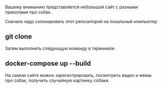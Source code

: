 Вашему вниманию представляется небольшой сайт с разными приколами про собак.

Сначала надо склонировать этот репозиторий на локальный компьютер 
## git clone
Затем выполнить следующую команду в терминале
## docker-compose up --build

На самом сайте можно зарегистрировать, посмотреть видео и мемы про собак, получить случайную картинку собаки.
